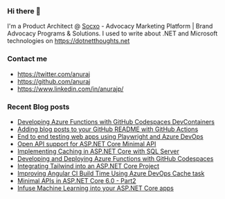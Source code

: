 ### Hi there 👋

I'm a Product Architect @ [Socxo](https://www.socxo.com/) - Advocacy Marketing Platform | Brand Advocacy Programs &amp; Solutions. I used to write about .NET and Microsoft technologies on https://dotnetthoughts.net

### Contact me
* https://twitter.com/anuraj
* https://github.com/anuraj
* https://www.linkedin.com/in/anurajp/

### Recent Blog posts
<!-- BLOGPOSTS:START -->
- [Developing Azure Functions with GitHub Codespaces DevContainers](https://dotnetthoughts.net/developing-azure-functions-with-codespaces-devcontainers/)
- [Adding blog posts to your GitHub README with GitHub Actions](https://dotnetthoughts.net/adding-blog-posts-to-your-github-readme-with-github-actions/)
- [End to end testing web apps using Playwright and Azure DevOps](https://dotnetthoughts.net/end-to-end-testing-web-apps-using-playwright-and-azure-devops/)
- [Open API support for ASP.NET Core Minimal API](https://dotnetthoughts.net/openapi-support-for-aspnetcore-minimal-webapi/)
- [Implementing Caching in ASP.NET Core with SQL Server](https://dotnetthoughts.net/implementing-caching-in-aspnet-core-with-sqlserver/)
- [Developing and Deploying Azure Functions with GitHub Codespaces](https://dotnetthoughts.net/developing-and-deploying-azure-functions-with-codespaces/)
- [Integrating Tailwind into an ASP.NET Core Project](https://dotnetthoughts.net/integrating-tailwind-into-aspnetcore-project/)
- [Improving Angular CI Build Time Using Azure DevOps Cache task](https://dotnetthoughts.net/improving-angular-ci-build-time-using-azure-devops/)
- [Minimal APIs in ASP.NET Core 6.0 - Part2](https://dotnetthoughts.net/minimal-api-in-aspnet-core-mvc6-part2/)
- [Infuse Machine Learning into your ASP.NET Core apps](https://dotnetthoughts.net/infuse-machine-learning-into-your-aspnetcore-apps/)
<!-- BLOGPOSTS:END -->
